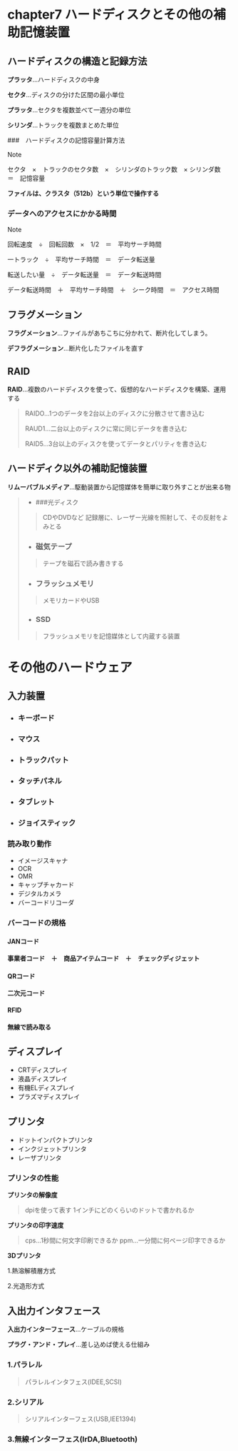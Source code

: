 # chapter7 ハードディスクとその他の補助記憶装置

## ハードディスクの構造と記録方法

__プラッタ__...ハードディスクの中身

__セクタ__...ディスクの分けた区間の最小単位

__プラッタ__...セクタを複数並べて一週分の単位

__シリンダ__...トラックを複数まとめた単位

###　ハードディスクの記憶容量計算方法

> [!NOTE]
> セクタ　×　トラックのセクタ数　×　シリンダのトラック数　× シリンダ数　＝　記憶容量
>

__ファイルは、クラスタ（512b）という単位で操作する__


### データへのアクセスにかかる時間

> [!NOTE]
>回転速度　÷　回転回数　×　1/2　＝　平均サーチ時間
>
> 一トラック　÷　平均サーチ時間　＝　データ転送量
>
> 転送したい量　÷　データ転送量　＝　データ転送時間
>
> データ転送時間　＋　平均サーチ時間　＋　シーク時間　＝　アクセス時間

## フラグメーション　

__フラグメーション__...ファイルがあちこちに分かれて、断片化してしまう。

__デフラグメーション__...断片化したファイルを直す

## RAID

__RAID__...複数のハードディスクを使って、仮想的なハードディスクを構築、運用する
>
>RAIDO...1つのデータを2台以上のディスクに分散させて書き込む
>
>RAUD1...二台以上のディスクに常に同じデータを書き込む
>
>RAID5...3台以上のディスクを使ってデータとパリティを書き込む

## ハードディク以外の補助記憶装置

__リムーバブルメディア__...駆動装置から記憶媒体を簡単に取り外すことが出来る物

>- ###光ディスク
>> CDやDVDなど
>> 記録層に、レーザー光線を照射して、その反射をよみとる
>
>- ### 磁気テープ
>> テープを磁石で読み書きする
>
>- ### フラッシュメモリ
>> メモリカードやUSB
>
>- ### SSD
>> フラッシュメモリを記憶媒体として内蔵する装置

# その他のハードウェア

## 入力装置

- ### キーボード
- ### マウス
- ### トラックパット
- ### タッチパネル
- ### タブレット
- ### ジョイスティック

### 読み取り動作

- イメージスキャナ
- OCR
- OMR
- キャップチャカード
- デジタルカメラ
- バーコードリコーダ

### バーコードの規格

#### JANコード

__事業者コード　＋　商品アイテムコード　＋　チェックディジェット__

#### QRコード

__二次元コード__

#### RFID

__無線で読み取る__

## ディスプレイ

- CRTディスプレイ
- 液晶ディスプレイ
- 有機ELディスプレイ
- プラズマディスプレイ

## プリンタ

- ドットインパクトプリンタ
- インクジェットプリンタ
- レーザプリンタ

### プリンタの性能

__プリンタの解像度__
>dpiを使って表す
>1インチにどのくらいのドットで書かれるか

__プリンタの印字速度__
>cps...1秒間に何文字印刷できるか
>ppm...一分間に何ページ印字できるか

__3Dプリンタ__

1.熱溶解積層方式

2.光造形方式

## 入出力インタフェース

__入出力インターフェース__...ケーブルの規格

__プラグ・アンド・プレイ__...差し込めば使える仕組み

### 1.パラレル
> パラレルインタフェス(IDEE,SCSI)

### 2.シリアル
>シリアルインターフェス(USB,IEE1394)

### 3.無線インターフェス(IrDA,Bluetooth)
